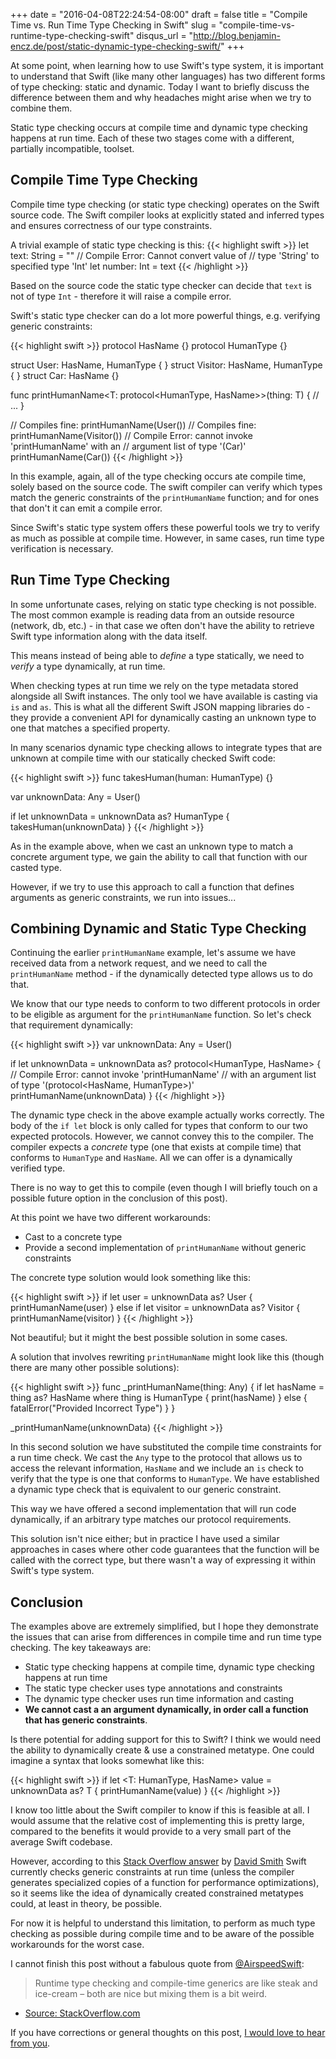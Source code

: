 +++
date = "2016-04-08T22:24:54-08:00"
draft = false
title = "Compile Time vs. Run Time Type Checking in Swift"
slug = "compile-time-vs-runtime-type-checking-swift"
disqus_url = "http://blog.benjamin-encz.de/post/static-dynamic-type-checking-swift/"
+++

At some point, when learning how to use Swift's type system, it is important to understand that Swift (like many other languages) has two different forms of type checking: static and dynamic. Today I want to briefly discuss the difference between them and why headaches might arise when we try to combine them.

<!--more-->

Static type checking occurs at compile time and dynamic type checking happens at run time. Each of these two stages come with a different, partially incompatible, toolset.

## Compile Time Type Checking

Compile time type checking (or static type checking) operates on the Swift source code. The Swift compiler looks at explicitly stated and inferred types and ensures correctness of our type constraints.

A trivial example of static type checking is this:
{{< highlight swift >}}
let text: String = ""
// Compile Error: Cannot convert value of 
// type 'String' to specified type 'Int'
let number: Int = text
{{< /highlight >}}

Based on the source code the static type checker can decide that `text` is not of type `Int` - therefore it will raise a compile error.

Swift's static type checker can do a lot more powerful things, e.g. verifying generic constraints:

{{< highlight swift >}}
protocol HasName {}
protocol HumanType {}

struct User: HasName, HumanType { }
struct Visitor: HasName, HumanType { }
struct Car: HasName {}

func printHumanName<T: protocol<HumanType, HasName>>(thing: T) {
    // ...
}

// Compiles fine:
printHumanName(User())
// Compiles fine:
printHumanName(Visitor())
// Compile Error: cannot invoke 'printHumanName' with an 
// argument list of type '(Car)'
printHumanName(Car())
{{< /highlight >}}

In this example, again, all of the type checking occurs ate compile time, solely based on the source code. The swift compiler can verify which types match the generic constraints of the `printHumanName` function; and for ones that don't it can emit a compile error.

Since Swift's static type system offers these powerful tools we try to verify as much as possible at compile time. However, in same cases, run time type verification is necessary.

## Run Time Type Checking

In some unfortunate cases, relying on static type checking is not possible. The most common example is reading data from an outside resource (network, db, etc.) - in that case we often don't have the ability to retrieve Swift type information along with the data itself. 

This means instead of being able to *define* a type statically, we need to *verify* a type dynamically, at run time.

When checking types at run time we rely on the type metadata stored alongside all Swift instances. The only tool we have available is casting via `is` and `as`. This is what all the different Swift JSON mapping libraries do - they provide a convenient API for dynamically casting an unknown type to one that matches a specified property.

In many scenarios dynamic type checking allows to integrate types that are unknown at compile time with our statically checked Swift code:

{{< highlight swift >}}
func takesHuman(human: HumanType) {}

var unknownData: Any = User()

if let unknownData = unknownData as? HumanType {
    takesHuman(unknownData)
}
{{< /highlight >}}

As in the example above, when we cast an unknown type to match a concrete argument type, we gain the ability to call that function with our casted type. 

However, if we try to use this approach to call a function that defines arguments as generic constraints, we run into issues...

## Combining Dynamic and Static Type Checking

Continuing the earlier `printHumanName` example, let's assume we have received data from a network request, and we need to call the `printHumanName` method - if the dynamically detected type allows us to do that.

We know that our type needs to conform to two different protocols in order to be eligible as argument for the `printHumanName` function. So let's check that requirement dynamically:

{{< highlight swift >}}
var unknownData: Any = User()

if let unknownData = unknownData as? protocol<HumanType, HasName> {
    // Compile Error: cannot invoke 'printHumanName' 
    // with an argument list of type '(protocol<HasName, HumanType>)'
    printHumanName(unknownData)
}
{{< /highlight >}}

The dynamic type check in the above example actually works correctly. The body of the `if let` block is only called for types that conform to our two expected protocols. However, we cannot convey this to the compiler. The compiler expects a *concrete* type (one that exists at compile time) that conforms to `HumanType` and `HasName`. All we can offer is a dynamically verified type.

There is no way to get this to compile (even though I will briefly touch on a possible future option in the conclusion of this post).

At this point we have two different workarounds: 

- Cast to a concrete type
- Provide a second implementation of `printHumanName` without generic constraints

The concrete type solution would look something like this:

{{< highlight swift >}}
if let user = unknownData as? User {
    printHumanName(user)
} else if let visitor = unknownData as? Visitor {
    printHumanName(visitor)
}
{{< /highlight >}}

Not beautiful; but it might the best possible solution in some cases.

A solution that involves rewriting `printHumanName` might look like this (though there are many other possible solutions):

{{< highlight swift >}}
func _printHumanName(thing: Any) {
    if let hasName = thing as? HasName where thing is HumanType {
        print(hasName)
    } else {
        fatalError("Provided Incorrect Type")
    }
}

_printHumanName(unknownData)
{{< /highlight >}}

In this second solution we have substituted the compile time constraints for a run time check. We cast the `Any` type to the protocol that allows us to access the relevant information, `HasName` and we include an `is` check to verify that the type is one that conforms to `HumanType`. We have established a dynamic type check that is equivalent to our generic constraint.

This way we have offered a second implementation that will run code dynamically, if an arbitrary type matches our protocol requirements.

This solution isn't nice either; but in practice I have used a similar approaches in cases where other code guarantees that the function will be called with the correct type, but there wasn't a way of expressing it within Swift's type system.

## Conclusion

The examples above are extremely simplified, but I hope they demonstrate the issues that can arise from differences in compile time and run time type checking. The key takeaways are: 

- Static type checking happens at compile time, dynamic type checking happens at run time
- The static type checker uses type annotations and constraints
- The dynamic type checker uses run time information and casting
- **We cannot cast a an argument dynamically, in order call a function that has generic constraints**.

Is there potential for adding support for this to Swift? I think we would need the ability to dynamically create & use a constrained metatype. One could imagine a syntax that looks somewhat like this:

{{< highlight swift >}}
if let <T: HumanType, HasName> value = unknownData as? T {
	printHumanName(value)
}
{{< /highlight >}}

I know too little about the Swift compiler to know if this is feasible at all. I would assume that the relative cost of implementing this is pretty large, compared to the benefits it would provide to a very small part of the average Swift codebase.

However, according to this [Stack Overflow answer](http://stackoverflow.com/questions/28124684/swift-check-if-generic-type-conforms-to-protocol) by [David Smith](https://twitter.com/Catfish_Man) Swift currently checks generic constraints at run time (unless the compiler generates specialized copies of a function for performance optimizations), so it seems like the idea of dynamically created constrained metatypes could, at least in theory, be possible.

For now it is helpful to understand this limitation, to perform as much type checking as possible during compile time and to be aware of the possible workarounds for the worst case.

I cannot finish this post without a fabulous quote from [@AirspeedSwift](https://twitter.com/AirspeedSwift):

> Runtime type checking and compile-time generics are like steak and ice-cream – both are nice but mixing them is a bit weird. 
- [Source: StackOverflow.com](http://stackoverflow.com/questions/28124684/swift-check-if-generic-type-conforms-to-protocol)

If you have corrections or general thoughts on this post, [I would love to hear from you](https://twitter.com/benjaminencz).